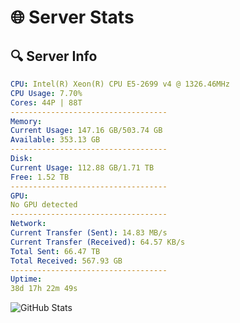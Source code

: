 # 🌐 Server Stats
## 🔍 Server Info
```yaml
CPU: Intel(R) Xeon(R) CPU E5-2699 v4 @ 1326.46MHz
CPU Usage: 7.70%
Cores: 44P | 88T
-----------------------------------
Memory:
Current Usage: 147.16 GB/503.74 GB
Available: 353.13 GB
-----------------------------------
Disk:
Current Usage: 112.88 GB/1.71 TB
Free: 1.52 TB
-----------------------------------
GPU:
No GPU detected
-----------------------------------
Network:
Current Transfer (Sent): 14.83 MB/s
Current Transfer (Received): 64.57 KB/s
Total Sent: 66.47 TB
Total Received: 567.93 GB
-----------------------------------
Uptime:
38d 17h 22m 49s
```
![GitHub Stats](https://img.shields.io/badge/Updated-2025-04-15_14:45:38-blue)